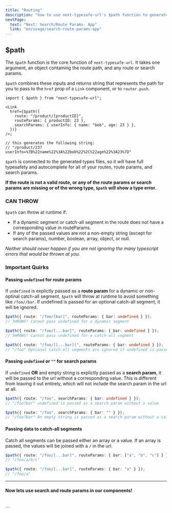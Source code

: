 ```yaml
---
title: "Routing"
description: "how to use next-typesafe-url's $path function to generate links"
nextPage:
  text: "Next: Search/Route Params- App"
  link: "en/usage/search-route-params-app"
---
```


## $path

The `$path` function is the core function of `next-typesafe-url`. It takes one argument, an object containing the route path, and any route or search params.

`$path` combines these inputs and returns string that represents the path for you to pass to the `href` prop of a `Link` component, or to `router.push`.

```tsx
import { $path } from "next-typesafe-url";

<Link
  href={$path({
    route: "/product/[productID]",
    routeParams: { productID: 23 },
    searchParams: { userInfo: { name: "bob", age: 23 } },
  })}
/>;

// this generates the following string:
// "/product/23?userInfo=%7B%22name%22%3A%22bob%22%2C%22age%22%3A23%7D"
```

`$path` is connected to the generated types files, so it will have full typesafety and autocomplete for all of your routes, route params, and search params.

**If the route is not a valid route, or any of the route params or search params are missing or of the wrong type, `$path` will show a type error.**

### CAN THROW

`$path` can throw at runtime if:

- If a dynamic segment or catch-all segment in the route does not have a corresponding value in routeParams.
- If any of the passed values are not a non-empty string (except for search params), number, boolean, array, object, or null.

_Neither should never happen if you are not ignoring the many typescript errors that would be thrown at you._

### Important Quirks

#### Passing `undefined` for route params

If `undefined` is explictly passed as a **route param** for a dynamic or non-optinal catch-all segment, `$path` will throw at runtime to avoid something like `/foo//bar`. If undefined is passed for an optional catch-all segment, it will be ignored.

```ts
$path({ route: "/foo/[bar]", routeParams: { bar: undefined } });
// THROWS! Cannot pass undefined for a dynamic segment

$path({ route: "/foo/[...bar]", routeParams: { bar: undefined } });
// THROWS! Cannot pass undefined for a catch-all segment

$path({ route: "/foo/[[...bar]]", routeParams: { bar: undefined } });
// "/foo" Optional catch-all segments are ignored if undefined is passed
```

#### Passing `undefined` or `""` for search params

If `undefined` **OR** and empty string is explictly passed as a **search param**, it will be passed to the url without a corresponding value. This is different from leaving it out entirely, which will not include the search param in the url at all.

```ts
$path({ route: "/foo", searchParams: { bar: undefined } });
// "/foo?bar" undefined is passed as a search param without a value

$path({ route: "/foo", searchParams: { bar: "" } });
// "/foo?bar" An empty string is passed as a search param without a value
```

#### Passing data to catch-all segments

Catch all segments can be passed either an array or a value. If an array is passed, the values will be joined with a `/` in the url.

```ts
$path({ route: "/foo/[...bar]", routeParams: { bar: ["a", "b", "c"] } });
// "/foo/a/b/c"

$path({ route: "/foo/[...bar]", routeParams: { bar: "a" } });
// "/foo/a"
```

---

<h4 class="idk-why">Now lets use search and route params in our components!</h4>
<style>
  .idk-why {
    margin-bottom: 40px;
  }
</style>
```
